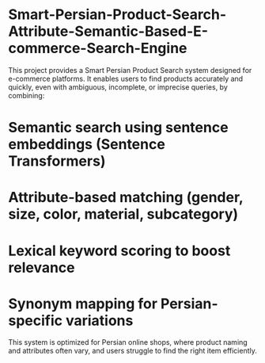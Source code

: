 # Smart-Persian-Product-Search-Attribute-Semantic-Based-E-commerce-Search-Engine
This project provides a Smart Persian Product Search system designed for e-commerce platforms. It enables users to find products accurately and quickly, even with ambiguous, incomplete, or imprecise queries, by combining: 

# Semantic search using sentence embeddings (Sentence Transformers)

# Attribute-based matching (gender, size, color, material, subcategory)

# Lexical keyword scoring to boost relevance

# Synonym mapping for Persian-specific variations

This system is optimized for Persian online shops, where product naming and attributes often vary, and users struggle to find the right item efficiently.
